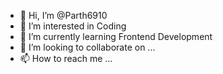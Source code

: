 - 👋 Hi, I’m @Parth6910
- 👀 I’m interested in Coding
- 🌱 I’m currently learning Frontend Development
- 💞️ I’m looking to collaborate on ...
- 📫 How to reach me ...

<!---
Parth6910/Parth6910 is a ✨ special ✨ repository because its `README.md` (this file) appears on your GitHub profile.
You can click the Preview link to take a look at your changes.
--->

